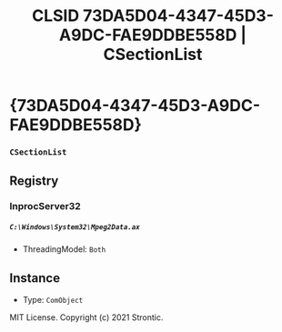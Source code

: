 ﻿---
title: "CLSID 73DA5D04-4347-45D3-A9DC-FAE9DDBE558D | CSectionList"
excerpt: What is COM-Object CLSID 73DA5D04-4347-45D3-A9DC-FAE9DDBE558D?
---

# {73DA5D04-4347-45D3-A9DC-FAE9DDBE558D}

### `CSectionList`

## Registry


### InprocServer32

##### `C:\Windows\System32\Mpeg2Data.ax`
* ThreadingModel: `Both`

## Instance

* Type: `ComObject`

MIT License. Copyright (c) 2021 Strontic.


